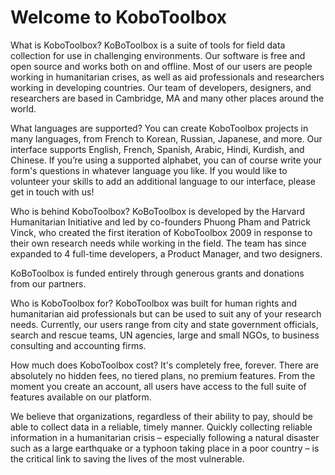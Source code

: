 # Welcome to KoboToolbox

What is KoboToolbox?
KoBoToolbox is a suite of tools for field data collection for use in challenging environments. Our software is free and open source and works both on and offline. Most of our users are people working in humanitarian crises, as well as aid professionals and researchers working in developing countries. Our team of developers, designers, and researchers are based in Cambridge, MA and many other places around the world. 

What languages are supported?
You can create KoboToolbox projects in many languages, from French to Korean, Russian, Japanese, and more. Our interface supports English, French, Spanish, Arabic, Hindi, Kurdish, and Chinese. If you’re using a supported alphabet, you can of course write your form's questions in whatever language you like. If you would like to volunteer your skills to add an additional language to our interface, please get in touch with us!

Who is behind KoboToolbox?
KoBoToolbox is developed by the Harvard Humanitarian Initiative and led by co-founders Phuong Pham and Patrick Vinck, who created the first iteration of KoboToolbox 2009 in response to their own research needs while working in the field. The team has since expanded to 4 full-time developers, a Product Manager, and two designers.

KoBoToolbox is funded entirely through generous grants and donations from our partners. 

Who is KoboToolbox for?
KoboToolbox was built for human rights and humanitarian aid professionals but can be used to suit any of your research needs. Currently, our users range from city and state government officials, search and rescue teams, UN agencies, large and small NGOs, to business consulting and accounting firms. 

How much does KoboToolbox cost?
It's completely free, forever. There are absolutely no hidden fees, no tiered plans, no premium features. From the moment you create an account, all users have access to the full suite of features available on our platform.

We believe that organizations, regardless of their ability to pay, should be able to collect data in a reliable, timely manner. Quickly collecting reliable information in a humanitarian crisis – especially following a natural disaster such as a large earthquake or a typhoon taking place in a poor country – is the critical link to saving the lives of the most vulnerable. 
